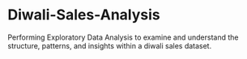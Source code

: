 # Diwali-Sales-Analysis
Performing Exploratory Data Analysis to examine and understand the structure, patterns, and insights within a  diwali sales dataset.

